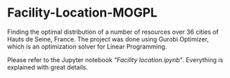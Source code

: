 # Facility-Location-MOGPL
Finding the optimal distribution of a number of resources over 36 cities of Hauts de Seine, France. The project was done using Gurobi Optimizer, which is an optimization solver for Linear Programming.

Please refer to the Jupyter notebook *"Facility location.ipynb"*. Everything is explained with great details.

